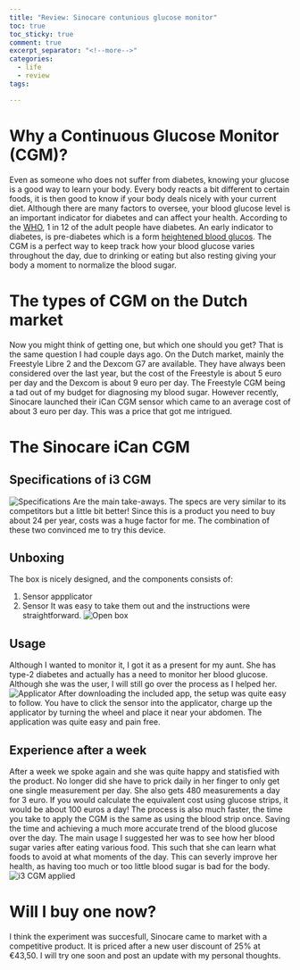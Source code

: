 ```yaml
---
title: "Review: Sinocare contunious glucose monitor"
toc: true
toc_sticky: true
comment: true
excerpt_separator: "<!--more-->"
categories:
  - life
  - review
tags:

---
```

# Why a Continuous Glucose Monitor (CGM)?

Even as someone who does not suffer from diabetes, knowing your glucose is a good way to learn your body.
Every body reacts a bit different to certain foods, it is then good to know if your body deals nicely with your current diet.
Although there are many factors to oversee, your blood glucose level is an important indicator for diabetes and can affect your health.
According to the [WHO](https://www.who.int/health-topics/diabetes#tab=tab_1), 1 in 12 of the adult people have diabetes.
An early indicator to diabetes, is pre-diabetes which is a form [heightened blood glucos](https://diabetes.org/about-diabetes/diagnosis).
The CGM is a perfect way to keep track how your blood glucose varies throughout the day, due to drinking or eating but also resting giving your body a moment to normalize the blood sugar.

# The types of CGM on the Dutch market
Now you might think of getting one, but which one should you get?
That is the same question I had couple days ago.
On the Dutch market, mainly the Freestyle Libre 2 and the Dexcom G7 are available.
They have always been considered over the last year, but the cost of the Freestyle is about 5 euro per day and the Dexcom is about 9 euro per day.
The Freestyle CGM being a tad out of my budget for diagnosing my blood sugar.
However recently, Sinocare launched their iCan CGM sensor which came to an average cost of about 3 euro per day.
This was a price that got me intrigued.

# The Sinocare iCan CGM
## Specifications of i3 CGM
![Specifications](https://shiko.nl/assets/images/posts/2024-11-08-cgm_sinocare/image.png)
Are the main take-aways.
The specs are very similar to its competitors but a little bit better!
Since this is a product you need to buy about 24 per year, costs was a huge factor for me.
The combination of these two convinced me to try this device.

## Unboxing
The box is nicely designed, and the components consists of:
1. Sensor appplicator
2. Sensor
It was easy to take them out and the instructions were straightforward.
![Open box](https://shiko.nl/assets/images/posts/2024-11-08-cgm_sinocare/image-2.png)
## Usage
Although I wanted to monitor it, I got it as a present for my aunt.
She has type-2 diabetes and actually has a need to monitor her blood glucose.
Although she was the user, I will still go over the process as I helped her.
![Applicator](https://shiko.nl/assets/images/posts/2024-11-08-cgm_sinocare/image-3.png)
After downloading the included app, the setup was quite easy to follow.
You have to click the sensor into the applicator, charge up the applicator by turning the wheel and place it near your abdomen.
The application was quite easy and pain free.

## Experience after a week
After a week we spoke again and she was quite happy and statisfied with the product.
No longer did she have to prick daily in her finger to only get one single measurement per day.
She also gets 480 measurements a day for 3 euro.
If you would calculate the equivalent cost using glucose strips, it would be about 100 euros a day!
The process is also much faster, the time you take to apply the CGM is the same as using the blood strip once.
Saving the time and achieving a much more accurate trend of the blood glucose over the day.
The main usage I suggested her was to see how her blood sugar varies after eating various food.
This such that she can learn what foods to avoid at what moments of the day.
This can severly improve her health, as having too much or too little blood sugar is bad for the body.
![i3 CGM applied](https://shiko.nl/assets/images/posts/2024-11-08-cgm_sinocare/image-1.png)

# Will I buy one now?
I think the experiment was succesfull, Sinocare came to market with a competitive product.
It is priced after a new user discount of 25% at €43,50.
I will try one soon and post an update with my personal thoughts. 
